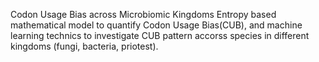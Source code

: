Codon Usage Bias across Microbiomic Kingdoms
Entropy based mathematical model to quantify Codon Usage Bias(CUB), and machine learning technics to investigate CUB pattern accorss species in different kingdoms (fungi, bacteria, priotest).
